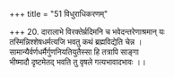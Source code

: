 +++
title = "51 विधुराधिकरणम्"

+++
20. दारालाभे विरक्तेर्म्रदिमनि च भवेदन्तरेणाश्रमान् यः  
 तस्मिन्निश्शेषधर्मत्यजि भवतु कथं ब्रह्मविद्येति चेन्न ।  
 सामान्यैर्वर्णधर्मैर्गुणनियतियुतैस्सा हि तत्रापि साङ्गा  
 भीष्मादौ दृष्टमेतद् भवति तु वृषले गत्यभावादभावः ।।